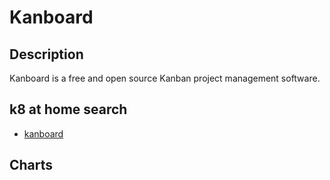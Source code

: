 # Kanboard

## Description

Kanboard is a free and open source Kanban project management software.

## k8 at home search

- [kanboard](https://nanne.dev/k8s-at-home-search/#/kanboard)

## Charts



